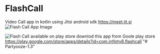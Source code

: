 # FlashCall
Video Call app in kotlin
using Jitsi android sdk https://meet.jit.si
![Flash Call App Image](https://instagram.fjai2-2.fna.fbcdn.net/v/t51.2885-15/e35/117745630_353418399385389_91759860985747253_n.jpg?_nc_ht=instagram.fjai2-2.fna.fbcdn.net&_nc_cat=109&_nc_ohc=UqFkVGfjKoYAX_qOW9x&tp=1&oh=5c8a7e24fd5bbae9fd52e9d79dfb868a&oe=5FF89228)

![Flash Call available on play store](https://play.google.com/intl/en_us/badges/static/images/badges/en_badge_web_generic.png)
downlod this app from Goole play store https://play.google.com/store/apps/details?id=com.infinty8.flashcall
"# Partyooze-1.3" 
